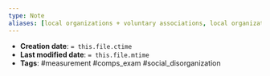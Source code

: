 ```yaml
---
type: Note
aliases: [local organizations + voluntary associations, local organizations and voluntary associations, local organizations & voluntary associations, Local organizations + voluntary associations, Local organizations & voluntary associations]
---
```


* **Creation date**: `= this.file.ctime`
* **Last modified date**: `= this.file.mtime`
* **Tags**: #measurement #comps_exam #social_disorganization 

